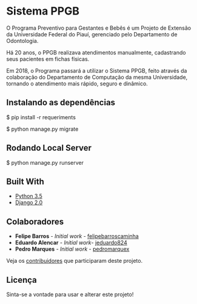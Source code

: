 # Sistema PPGB

O Programa Preventivo para Gestantes e Bebês é um Projeto de Extensão da Universidade Federal do Piauí, gerenciado pelo Departamento de Odontologia. 

Há 20 anos, o PPGB realizava atendimentos manualmente, cadastrando seus pacientes em fichas físicas. 

Em 2018, o Programa passará a utilizar o Sistema PPGB, feito através da colaboração do Departamento de Computação da mesma Universidade, tornando o atendimento mais rápido, seguro e dinâmico.

## Instalando as dependências

$ pip install -r requeriments

$ python manage.py migrate

## Rodando Local Server

$ python manage.py runserver

## Built With

* [Python 3.5](https://www.python.org/)
* [Django 2.0](https://www.djangoproject.com/)

## Colaboradores

* **Felipe Barros** - *Initial work* - [felipebarroscaminha](https://github.com/felipebarroscaminha)
* **Eduardo Alencar** - *Initial work*- [jeduardo824](https://github.com/jeduardo824)
* **Pedro Marques** - *Initial work* - [pedromarquex](https://github.com/pedromarquex)

Veja os [contribuidores](https://github.com/PPGB-UFPI/clinica_infantil/graphs/contributors) que participaram deste projeto.

## Licença

Sinta-se a vontade para usar e alterar este projeto!
